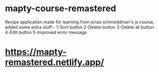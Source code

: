 # mapty-course-remastered

Recipe application made for learning from jonas schmeddman's js course, added some extra stuff:-
1-Sort button
2-Delete button
3-Delete all button
4-Edit button
5-Improved error message

# https://mapty-remastered.netlify.app/
